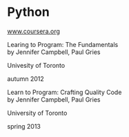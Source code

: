 Python
======
www.coursera.org 

<p>Learing to Program: The Fundamentals</br>
by Jennifer Campbell, Paul Gries </p>
<p>Univesity of Toronto</p>
<p>autumn 2012</p>









<p>Learn to Program: Crafting Quality Code </br>
by Jennifer Campbell, Paul Gries</p>
<p>University of Toronto</p>
<p>spring 2013</p>
